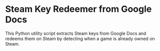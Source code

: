 # Steam Key Redeemer from Google Docs
 This Python utility script extracts Steam keys from Google Docs and redeems them on Steam by detecting when a game is already owned on Steam.
